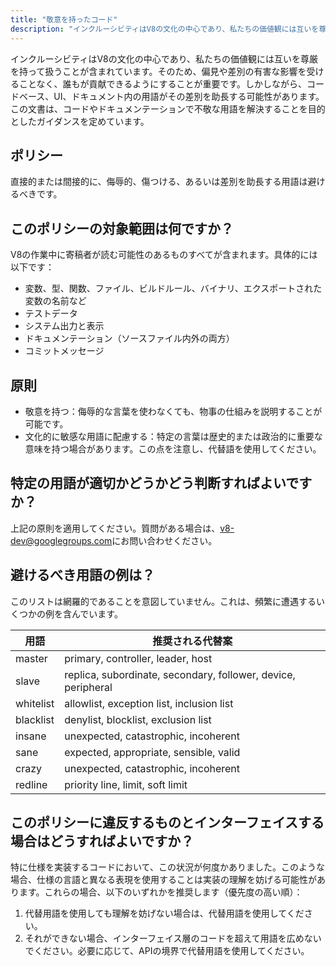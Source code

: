 ```yaml
---
title: "敬意を持ったコード"
description: "インクルーシビティはV8の文化の中心であり、私たちの価値観には互いを尊厳を持って扱うことが含まれています。そのため、偏見や差別の有害な影響を受けることなく、誰もが貢献できるようにすることが重要です。"
---
```


インクルーシビティはV8の文化の中心であり、私たちの価値観には互いを尊厳を持って扱うことが含まれています。そのため、偏見や差別の有害な影響を受けることなく、誰もが貢献できるようにすることが重要です。しかしながら、コードベース、UI、ドキュメント内の用語がその差別を助長する可能性があります。この文書は、コードやドキュメンテーションで不敬な用語を解決することを目的としたガイダンスを定めています。

## ポリシー

直接的または間接的に、侮辱的、傷つける、あるいは差別を助長する用語は避けるべきです。

## このポリシーの対象範囲は何ですか？

V8の作業中に寄稿者が読む可能性のあるものすべてが含まれます。具体的には以下です：

- 変数、型、関数、ファイル、ビルドルール、バイナリ、エクスポートされた変数の名前など
- テストデータ
- システム出力と表示
- ドキュメンテーション（ソースファイル内外の両方）
- コミットメッセージ

## 原則

- 敬意を持つ：侮辱的な言葉を使わなくても、物事の仕組みを説明することが可能です。
- 文化的に敏感な用語に配慮する：特定の言葉は歴史的または政治的に重要な意味を持つ場合があります。この点を注意し、代替語を使用してください。

## 特定の用語が適切かどうかどう判断すればよいですか？

上記の原則を適用してください。質問がある場合は、[v8-dev@googlegroups.com](mailto:v8-dev@googlegroups.com)にお問い合わせください。

## 避けるべき用語の例は？

このリストは網羅的であることを意図していません。これは、頻繁に遭遇するいくつかの例を含んでいます。


| 用語         | 推奨される代替案                                           |
| ---------    | ---------------------------------------------------------- |
| master       | primary, controller, leader, host                           |
| slave        | replica, subordinate, secondary, follower, device, peripheral |
| whitelist    | allowlist, exception list, inclusion list                   |
| blacklist    | denylist, blocklist, exclusion list                         |
| insane       | unexpected, catastrophic, incoherent                        |
| sane         | expected, appropriate, sensible, valid                      |
| crazy        | unexpected, catastrophic, incoherent                        |
| redline      | priority line, limit, soft limit                            |


## このポリシーに違反するものとインターフェイスする場合はどうすればよいですか？

特に仕様を実装するコードにおいて、この状況が何度かありました。このような場合、仕様の言語と異なる表現を使用することは実装の理解を妨げる可能性があります。これらの場合、以下のいずれかを推奨します（優先度の高い順）：

1. 代替用語を使用しても理解を妨げない場合は、代替用語を使用してください。
2. それができない場合、インターフェイス層のコードを超えて用語を広めないでください。必要に応じて、APIの境界で代替用語を使用してください。
